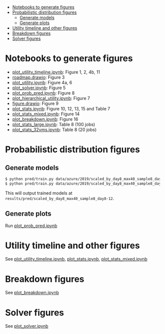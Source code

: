 - [Notebooks to generate figures](#notebooks-to-generate-figures)
- [Probabilistic distribution figures](#probabilistic-distribution-figures)
  - [Generate models](#generate-models)
  - [Generate plots](#generate-plots)
- [Utility timeline and other figures](#utility-timeline-and-other-figures)
- [Breakdown figures](#breakdown-figures)
- [Solver figures](#solver-figures)


# Notebooks to generate figures
- [plot_utility_timeline.ipynb](plot_utility_timeline.ipynb): Figure 1, 2, 4b, 11
- [roadmap.drawio](roadmap.drawio): Figure 3
- [plot_utility.ipynb](plot_utility.ipynb): Figure 4a, 6
- [plot_solver.ipynb](plot_solver.ipynb): Figure 5
- [plot_prob_pred.ipynb](plot_prob_pred.ipynb): Figure 8
- [plot_hierarchical_utility.ipynb](plot_hierarchical_utility.ipynb): Figure 7
- [figure.drawio](figure.drawio): Figure 9
- [plot_stats.ipynb](plot_stats.ipynb): Figure 10, 12, 13, 15 and Table 7
- [plot_stats_mixed.ipynb](plot_stats_mixed.ipynb): Figure 14
- [plot_breakdown.ipynb](plot_breakdown.ipynb): Figure 16
- [plot_stats_large.ipynb](plot_stats_large.ipynb): Table 8 (100 jobs)
- [plot_stats_32vms.ipynb](plot_stats_32vms.ipynb): Table 8 (20 jobs)

# Probabilistic distribution figures

## Generate models
```bash
$ python pred/train.py data/azure/2019/scaled_by_day8_max40_sample8_day8-12.pkl --tool=darts --context-len=60 --pred-len=40 --lr=1e-4 --epochs=200 --blocks=2 --stacks=3 --layers=4 --model-name=nhits --layer-width=256 --batch-size=32 --dropout=0.1
$ python pred/train.py data/azure/2019/scaled_by_day8_max40_sample8_day8-12.pkl --tool=darts --context-len=60 --pred-len=40 --lr=1e-4 --epochs=200 --blocks=2 --stacks=3 --layers=4 --model-name=nhits --layer-width=256 --batch-size=32 --dropout=0.1 --likelihood=gaussian
```

This will output trained models at `results/pred/scaled_by_day8_max40_sample8_day8-12`.

## Generate plots

Run [plot_prob_pred.ipynb](plot_prob_pred.ipynb)


# Utility timeline and other figures

See [plot_utility_timeline.ipynb](plot_utility_timeline.ipynb), [plot_stats.ipynb](plot_stats.ipynb), [plot_stats_mixed.ipynb](plot_stats_mixed.ipynb)


# Breakdown figures

See [plot_breakdown.ipynb](plot_breakdown.ipynb)

# Solver figures

See [plot_solver.ipynb](plot_solver.ipynb)